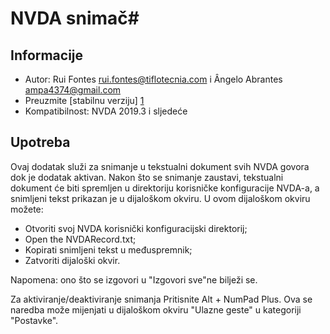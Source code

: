 # NVDA snimač#

## Informacije
* Autor: Rui Fontes <rui.fontes@tiflotecnia.com> i Ângelo Abrantes <ampa4374@gmail.com>
* Preuzmite [stabilnu verziju] [1]
* Kompatibilnost: NVDA 2019.3 i sljedeće

## Upotreba
Ovaj dodatak služi za snimanje u tekstualni dokument svih NVDA govora dok je dodatak aktivan.
Nakon što se snimanje zaustavi, tekstualni dokument će biti spremljen u direktoriju korisničke konfiguracije NVDA-a, a snimljeni tekst prikazan je u dijaloškom okviru.
U ovom dijaloškom okviru možete:
* Otvoriti svoj NVDA korisnički konfiguracijski direktorij;
* Open the NVDARecord.txt;
* Kopirati snimljeni tekst u međuspremnik;
* Zatvoriti dijaloški okvir.

Napomena: ono što se izgovori u "Izgovori sve"ne bilježi se.

Za aktiviranje/deaktiviranje snimanja Pritisnite Alt + NumPad Plus.
Ova se naredba može mijenjati u dijaloškom okviru "Ulazne geste" u kategoriji "Postavke".


[1]: https://github.com/ruifontes/NVDARecorder/releases/download/2024.03.22/NVDARecorder-2024.03.22.nvda-addon
